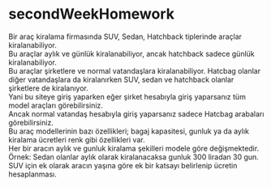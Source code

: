 # secondWeekHomework
Bir araç kiralama firmasında SUV, Sedan, Hatchback tiplerinde araçlar kiralanabiliyor.<br/>
Bu araçlar aylık ve günlük kiralanabiliyor, ancak hatchback sadece günlük kiralanabiliyor.<br/>
Bu araçlar şirketlere ve normal vatandaşlara kiralanabiliyor. Hatcbag olanlar diğer vatandaşlara da kiralanırken SUV, sedan ve hatchback olanlar <br/>
şirketlere de kiralanıyor.<br/>
Yani bu siteye giriş yaparken eğer şirket hesabıyla giriş yaparsanız tüm model araçları görebilirsiniz.<br/>
Ancak normal vatandaş hesabıyla giriş yaparsanız sadece Hatcbag arabaları görebilirsiniz.<br/>
Bu araç modellerinin bazı özellikleri; bagaj kapasitesi, gunluk ya da aylık kiralama ücretleri renk gibi özellikleri var.<br/>
Her bir aracın aylık ve gunluk kiralama şekilleri modele göre değişmektedir.<br/>
Örnek: Sedan olanlar aylık olarak kiralanacaksa gunluk 300 liradan 30 gun.<br/>
SUV için ek olarak aracın yaşına göre ek bir katsayı belirlenip ücretin hesaplanması.<br/>
